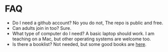 # FAQ
* Do I need a github account? No you do not, The repo is public and free.
* Can adults join in too? Sure.
* What type of computer do I need? A basic laptop should work. I am teaching on a Mac, but other operating systems are welcome too.
* Is there a booklist? Not needed, but some good books are [here](Books.md).
